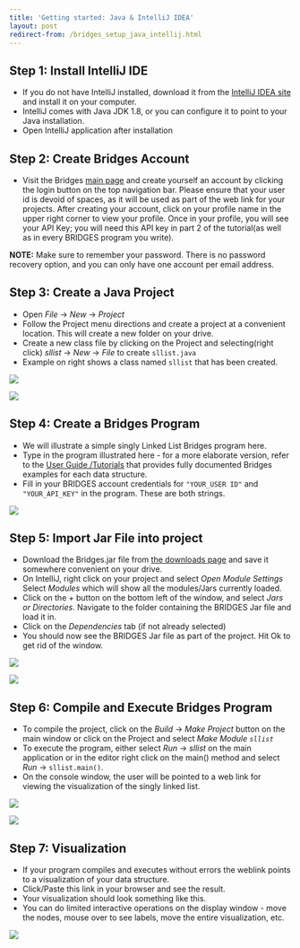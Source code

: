 ```yaml
---
title: 'Getting started: Java & IntelliJ IDEA'
layout: post
redirect-from: /bridges_setup_java_intellij.html
---
```


## Step 1: Install IntelliJ IDE

*   If you do not have IntelliJ installed, download it from the [IntelliJ IDEA site](https://www.jetbrains.com/idea/) and install it on your computer.
*   IntelliJ comes with Java JDK 1.8, or you can configure it to point to your Java installation.
*   Open IntelliJ application after installation

## Step 2: Create Bridges Account

*   Visit the Bridges [main page](/) and create yourself an account by clicking the login button on the top navigation bar. Please ensure that your user id is devoid of spaces, as it will be used as part of the web link for your projects. After creating your account, click on your profile name in the upper right corner to view your profile. Once in your profile, you will see your API Key; you will need this API key in part 2 of the tutorial(as well as in every BRIDGES program you write).

**NOTE:** Make sure to remember your password. There is no password recovery option, and you can only have one account per email address.

## Step 3: Create a Java Project

*   Open _File_ -> _New_ -> _Project_
*   Follow the Project menu directions and create a project at a convenient location. This will create a new folder on your drive.
*   Create a new class file by clicking on the Project and selecting(right click) _sllist_ -> _New_ -> _File_ to create `sllist.java`
*   Example on right shows a class named `sllist` that has been created.

![](/doc/getting-started/java/intellij/new_proj.png)

![](/doc/getting-started/java/intellij/new_file.png)

## Step 4: Create a Bridges Program

*   We will illustrate a simple singly Linked List Bridges program here.
*   Type in the program illustrated here - for a more elaborate version, refer to the [User Guide /Tutorials](/Hello_World_Tutorials/Overview.html) that provides fully documented Bridges examples for each data structure.
*   Fill in your BRIDGES account credentials for `"YOUR_USER ID"` and `"YOUR_API_KEY"` in the program. These are both strings.

![](/doc/getting-started/java/intellij/sllist_src.png)

## Step 5: Import Jar File into project

*   Download the Bridges.jar file from [the downloads page](/download/) and save it somewhere convenient on your drive.
*   On IntelliJ, right click on your project and select _Open Module Settings_ Select _Modules_ which will show all the modules/Jars currently loaded.
*   Click on the _+_ button on the bottom left of the window, and select _Jars or Directories_. Navigate to the folder containing the BRIDGES Jar file and load it in.
*   Click on the _Dependencies_ tab (if not already selected)
*   You should now see the BRIDGES Jar file as part of the project. Hit Ok to get rid of the window.

![](/doc/getting-started/java/intellij/settings1.png)

![](/doc/getting-started/java/intellij/settings2.png)

## Step 6: Compile and Execute Bridges Program

*   To compile the project, click on the _Build_ -> _Make Project_ button on the main window or click on the Project and select _Make Module `sllist`_
*   To execute the program, either select _Run_ -> _sllist_ on the main application or in the editor right click on the main() method and select _Run_ -> `sllist.main()`.
*   On the console window, the user will be pointed to a web link for viewing the visualization of the singly linked list.

![](/doc/getting-started/java/intellij/run.png)

![](/doc/getting-started/java/intellij/run2.png)

## Step 7: Visualization

*   If your program compiles and executes without errors the weblink points to a visualization of your data structure.
*   Click/Paste this link in your browser and see the result.
*   Your visualization should look something like this.
*   You can do limited interactive operations on the display window - move the nodes, mouse over to see labels, move the entire visualization, etc.

![](/doc/getting-started/java/vis.png)